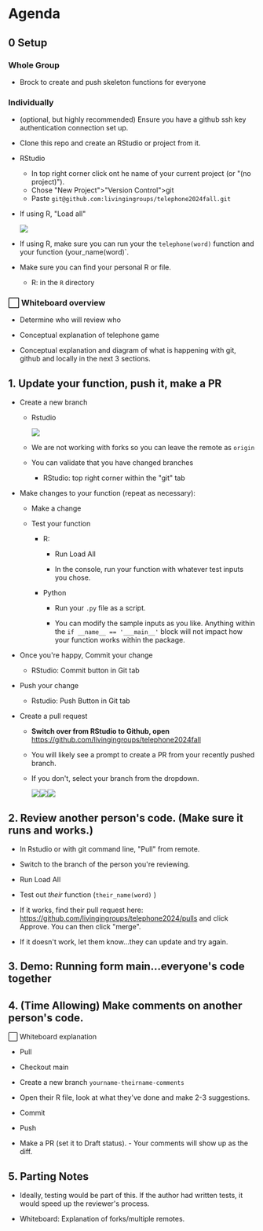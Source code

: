 # Agenda

## 0 Setup

### Whole Group

-   Brock to create and push skeleton functions for everyone

### Individually

-   (optional, but highly recommended) Ensure you have a github ssh key authentication connection set up.

-   Clone this repo and create an RStudio or project from it.

-   RStudio

    -   In top right corner click ont he name of your current project (or "(no project)").
    -   Chose "New Project"\>"Version Control"\>git
    -   Paste `git@github.com:livingingroups/telephone2024fall.git`

-   If using R, "Load all"

    ![](images/clipboard-3918266719.png)

-   If using R, make sure you can run your the `telephone(word)` function and your function (your_name(word)\`.

-   Make sure you can find your personal R or file.

    -   R: in the `R` directory

### ⬜ Whiteboard overview

-   Determine who will review who

-   Conceptual explanation of telephone game

-   Conceptual explanation and diagram of what is happening with git, github and locally in the next 3 sections.

## 1. Update your function, push it, make a PR

-   Create a new branch

    -   Rstudio

        ![](images/clipboard-3051619292.png)

    -   We are not working with forks so you can leave the remote as `origin`

    -   You can validate that you have changed branches

        -   RStudio: top right corner within the "git" tab

-   Make changes to your function (repeat as necessary):

    -   Make a change

    -   Test your function

        -   R:

            -   Run Load All

            -   In the console, run your function with whatever test inputs you chose.

        -   Python

            -   Run your `.py` file as a script.

            -   You can modify the sample inputs as you like. Anything within the `if __name__ == '___main__'` block will not impact how your function works within the package.

-   Once you're happy, Commit your change

    -   RStudio: Commit button in Git tab


-   Push your change

    -   Rstudio: Push Button in Git tab


-   Create a pull request

    -   **Switch over from RStudio to Github, open** <https://github.com/livingingroups/telephone2024fall>

    -   You will likely see a prompt to create a PR from your recently pushed branch.

    -   If you don't, select your branch from the dropdown.

        ![](images/clipboard-842825522.png)![](images/clipboard-932242495.png)![](images/clipboard-3370002636.png)

## 2. Review another person's code. (Make sure it runs and works.)

-   In Rstudio or with git command line, "Pull" from remote.

-   Switch to the branch of the person you're reviewing.

-   Run Load All

-   Test out *their* function (`their_name(word)` )

-   If it works, find their pull request here: <https://github.com/livingingroups/telephone2024/pulls> and click Approve. You can then click "merge".

-   If it doesn't work, let them know...they can update and try again.

## 3. Demo: Running form main...everyone's code together

## 4. (Time Allowing) Make comments on another person's code.

⬜ Whiteboard explanation

-   Pull

-   Checkout main

-   Create a new branch `yourname-theirname-comments`

-   Open their R file, look at what they've done and make 2-3 suggestions.

-   Commit

-   Push

-   Make a PR (set it to Draft status). - Your comments will show up as the diff.

## 5. Parting Notes

-   Ideally, testing would be part of this. If the author had written tests, it would speed up the reviewer's process.

-   Whiteboard: Explanation of forks/multiple remotes.
